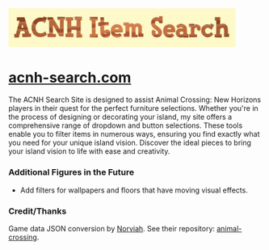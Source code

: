 <img src="title-image.png" alt="ACNH Search Image" width="450"/>

# [acnh-search.com](https://acnh-search.com/)

The ACNH Search Site is designed to assist Animal Crossing: New Horizons players in their quest for the perfect furniture selections. Whether you're in the process of designing or decorating your island, my site offers a comprehensive range of dropdown and button selections. These tools enable you to filter items in numerous ways, ensuring you find exactly what you need for your unique island vision. Discover the ideal pieces to bring your island vision to life with ease and creativity.



### Additional Figures in the Future
 - Add filters for wallpapers and floors that have moving visual effects.

### Credit/Thanks
Game data JSON conversion by [Norviah](https://github.com/Norviah). See their repository: [animal-crossing](https://github.com/Norviah/animal-crossing).

